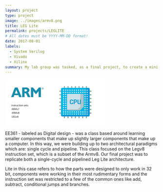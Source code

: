 ```yaml
---
layout: project
type: project
image: ../images/armv8.png
title: LEG Lite 
permalink: projects/LEGLITE
# All dates must be YYYY-MM-DD format!
date: 2017-08-01
labels:
  - System Verilog
  - Vivado
  - Xilinx
summary: My lab group was tasked, as a final project, to create a mini pipelined computer architecture that could fetch, decode and run instructions from a binary file.
---
```


<div class="ui small rounded images">
</div>

<img class="ui medium right floated rounded image" src="../images/armv8.png" alt="armv8">

EE361 - labeled as Digital design - was a class based around learning smaller components that make up slightly larger components that make up a computer. In this way, we were building up to two architectural paradigms which are: single cycle and pipeline. This class focused on the Legv8 instruction set, which is a subset of the Armv8. Our final project was to replicate both a single-cycle and pipelined Leg Lite architecture. 

Lite in this case refers to how the parts were designed to only work in 32 bit, components were working in their most rudimentary forms and the instruction set was restricted to a few of the common ones like add, subtract, conditional jumps and branches. 



